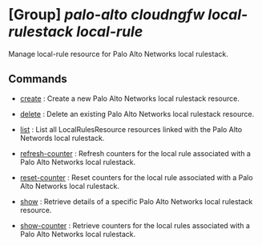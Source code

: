 # [Group] _palo-alto cloudngfw local-rulestack local-rule_

Manage local-rule resource for Palo Alto Networks local rulestack.

## Commands

- [create](/Commands/palo-alto/cloudngfw/local-rulestack/local-rule/_create.md)
: Create a new Palo Alto Networks local rulestack resource.

- [delete](/Commands/palo-alto/cloudngfw/local-rulestack/local-rule/_delete.md)
: Delete an existing Palo Alto Networks local rulestack resource.

- [list](/Commands/palo-alto/cloudngfw/local-rulestack/local-rule/_list.md)
: List all LocalRulesResource resources linked with the Palo Alto Networds local rulestack.

- [refresh-counter](/Commands/palo-alto/cloudngfw/local-rulestack/local-rule/_refresh-counter.md)
: Refresh counters for the local rule associated with a Palo Alto Networks local rulestack.

- [reset-counter](/Commands/palo-alto/cloudngfw/local-rulestack/local-rule/_reset-counter.md)
: Reset counters for the local rule associated with a Palo Alto Networks local rulestack.

- [show](/Commands/palo-alto/cloudngfw/local-rulestack/local-rule/_show.md)
: Retrieve details of a specific Palo Alto Networks local rulestack resource.

- [show-counter](/Commands/palo-alto/cloudngfw/local-rulestack/local-rule/_show-counter.md)
: Retrieve counters for the local rules associated with a Palo Alto Networks local rulestack.
